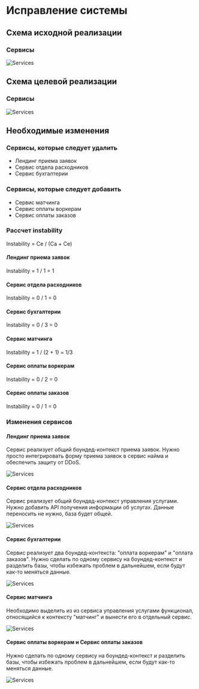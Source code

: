 Исправление системы
======

Схема исходной реализации
------
### Сервисы
![Services](images/hw_4/services_old.png)

Схема целевой реализации
------

### Сервисы
![Services](images/hw_4/services_new.png)

Необходимые изменения
------

### Сервисы, которые следует удалить
 - Лендинг приема заявок
 - Сервис отдела расходников
 - Сервис бухгалтерии


### Сервисы, которые следует добавить
- Сервис матчинга
- Сервис оплаты воркерам
- Сервис оплаты заказов

### Рассчет instability

Instability = Ce / (Ca + Ce)

#### Лендинг приема заявок

Instability = 1 / 1 = 1

#### Сервис отдела расходников

Instability = 0 / 1 = 0

#### Сервис бухгалтерии

Instability = 0 / 3 = 0

#### Сервис матчинга

Instability = 1 / (2 + 1) = 1/3

#### Сервис оплаты воркерам

Instability = 0 / 2 = 0

#### Сервис оплаты заказов

Instability = 0 / 1 = 0

### Изменения сервисов

#### Лендинг приема заявок

Сервис реализует общий боундед-контекст приема заявок. Нужно просто интегрировать форму приема заявок в сервис найма и обеспечить защиту от DDoS.

![Services](images/hw_4/changes/landing.png)

#### Сервис отдела расходников

Сервис реализует общий боундед-контекст управления услугами. Нужно добавить API получения информации об услугах. Данные переносить не нужно, база будет общей.

![Services](images/hw_4/changes/consumables.png)

#### Сервис бухгалтерии

Сервис реализует два боундед-контекста: "оплата воркерам" и "оплата заказов". Нужно сделать по одному сервису на боундед-контекст и разделить базы, чтобы избежать проблем в дальнейшем, если будут как-то меняться данные.

![Services](images/hw_4/changes/accounting.png)

#### Сервис матчинга

Необходимо выделить из из сервиса управления услугами функционал, относящийся к контексту "матчинг" и вынести его в отдельный сервис. 

![Services](images/hw_4/changes/matching.png)

#### Сервис оплаты воркерам и Сервис оплаты заказов

 Нужно сделать по одному сервису на боундед-контекст и разделить базы, чтобы избежать проблем в дальнейшем, если будут как-то меняться данные.

![Services](images/hw_4/changes/accounting_contexts.png)